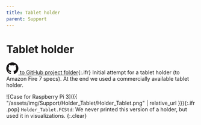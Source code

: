 ```yaml
---
title: Tablet holder
parent: Support
---
```


# Tablet holder

[![Open GitHub folder](/assets/img/GitHub-Mark-32px.png) to GitHub project folder](https://github.com/reiserlab/Component-Design/tree/main/Support/Holder_Tablet){:.ifr}
Initial attempt for a tablet holder (to Amazon Fire 7 specs). At the end we used a commercially available tablet holder.

![Case for Raspberry Pi 3]({{ "/assets/img/Support/Holder_Tablet/Holder_Tablet.png" | relative_url }}){:.ifr .pop}
`Holder_Tablet.FCStd`: We never printed this version of a holder, but used it in visualizations.
{:.clear}